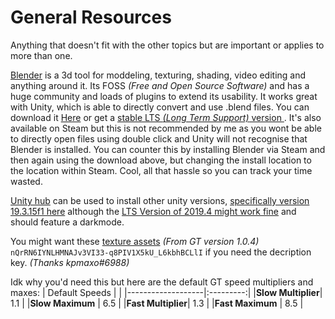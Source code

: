 # General Resources

Anything that doesn't fit with the other topics but are important or applies to more than one.

[Blender](https://www.blender.org) is a 3d tool for moddeling, texturing, shading, video editing and anything around it. Its FOSS _(Free and Open Source Software)_ and has a huge community and loads of plugins to extend its usability. It works great with Unity, which is able to directly convert and use .blend files. You can download it [Here](https://www.blender.org/download/) or get a [stable LTS _(Long Term Support)_ version ](https://www.blender.org/download/lts/). It's also available on Steam but this is not recommended by me as you wont be able to directly open files using double click and Unity will not recognise that Blender is installed. You can counter this by installing Blender via Steam and then again using the download above, but changing the install location to the location within Steam. Cool, all that hassle so you can track your time wasted. 

[Unity hub](https://unity3d.com/get-unity/download) can be used to install other unity versions, [specifically version 19.3.15f1 here](https://unity3d.com/get-unity/download/archive) although the [LTS Version of 2019.4 might work fine](https://unity3d.com/unity/qa/lts-releases?version=2019.4) and should feature a darkmode.

You might want these [texture assets](https://mega.nz/file/1igmHKRA#nQrRN6IYNLHMNAJv3VI33-q8PIV1X5kU_L6kbhBCLlI) _(From GT version 1.0.4)_
`nQrRN6IYNLHMNAJv3VI33-q8PIV1X5kU_L6kbhBCLlI` if you need the decription key. _(Thanks kpmaxo#6988)_

Idk why you'd need this but here are the default GT speed multipliers and maxes:
|	Default Speeds	|           |
|-------------------|:---------:|
|**Slow Multiplier**|	1.1		|
|**Slow Maximum**   |	6.5		|
|**Fast Multiplier**|	1.3		|
|**Fast Maximum**   |	8.5		|
